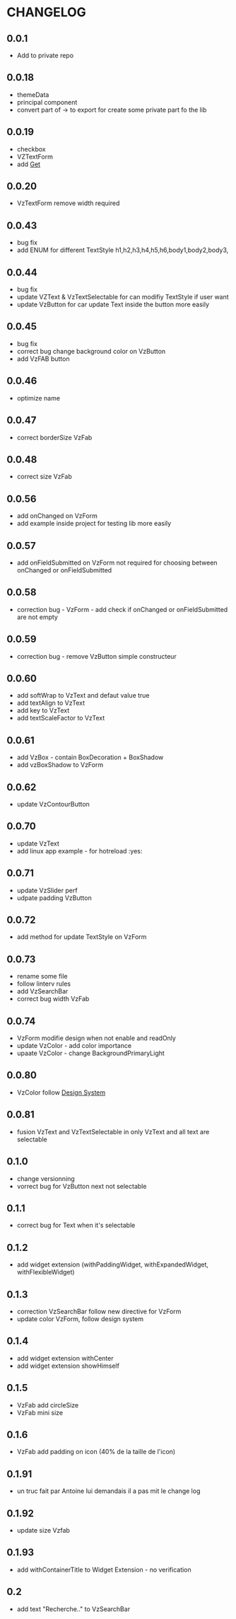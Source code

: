 # CHANGELOG

## 0.0.1

* Add to private repo

## 0.0.18

* themeData
* principal component
* convert part of -> to export for create some private part fo the lib

## 0.0.19

* checkbox
* VZTextForm
* add [Get](https://github.com/jonataslaw/getx)

## 0.0.20

* VzTextForm remove width required

## 0.0.43

* bug fix
* add ENUM for different TextStyle  h1,h2,h3,h4,h5,h6,body1,body2,body3,

## 0.0.44

* bug fix
* update VZText & VzTextSelectable for can modifiy TextStyle if user want
* update VzButton for car update Text inside the button more easily

## 0.0.45

* bug fix
* correct bug change background color on VzButton
* add VzFAB button

## 0.0.46

* optimize name

## 0.0.47

* correct borderSize VzFab

## 0.0.48

* correct size VzFab

## 0.0.56

* add onChanged on VzForm
* add example inside project for testing lib more easily

## 0.0.57

* add onFieldSubmitted on VzForm not required for choosing between onChanged or onFieldSubmitted

## 0.0.58

* correction bug - VzForm - add check if onChanged or onFieldSubmitted are not empty

## 0.0.59

* correction bug - remove VzButton simple constructeur

## 0.0.60

* add softWrap to VzText and defaut value true
* add textAlign to VzText
* add key to VzText
* add textScaleFactor to VzText

## 0.0.61

* add VzBox - contain BoxDecoration + BoxShadow
* add vzBoxShadow to VzForm

## 0.0.62

* update VzContourButton

## 0.0.70

* update VzText
* add linux app example - for hotreload :yes:

## 0.0.71

* update VzSlider perf
* udpate padding VzButton

## 0.0.72

* add method for update TextStyle on VzForm

## 0.0.73

* rename some file
* follow linterv rules
* add VzSearchBar
* correct bug width VzFab

## 0.0.74

* VzForm modifie design when not enable and readOnly
* update VzColor - add color importance
* upaate VzColor - change BackgroundPrimaryLight

## 0.0.80

* VzColor follow [Design System](https://xd.adobe.com/view/6fae4edb-37c5-494d-abf7-dec045aaf12c-3afd/screen/f6f6eab4-9fb1-49ca-8a5a-3b6c59bf4f7a/specs/)

## 0.0.81

* fusion VzText and VzTextSelectable in only VzText and all text are selectable

## 0.1.0

* change versionning
* vorrect bug for VzButton next not selectable

## 0.1.1

* correct bug for Text when it's selectable

## 0.1.2

* add widget extension (withPaddingWidget, withExpandedWidget, withFlexibleWidget)

## 0.1.3

* correction VzSearchBar follow new directive for VzForm
* update color VzForm, follow design system

## 0.1.4

* add widget extension withCenter
* add widget extension showHimself

## 0.1.5

* VzFab add circleSize
* VzFab mini size

## 0.1.6

* VzFab add padding on icon (40% de la taille de l'icon)

## 0.1.91

* un truc fait par Antoine lui demandais il a pas mit le change log

## 0.1.92

* update size Vzfab

## 0.1.93

* add withContainerTitle to Widget Extension - no verification

## 0.2

* add text "Recherche.." to VzSearchBar
